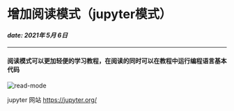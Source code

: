 # 增加阅读模式（jupyter模式）
#### *date: 2021年 5月 6日*

---

#### 阅读模式可以更加**轻便**的学习教程，在阅读的同时可以在教程中运行编程语言基本代码

![read-mode](/assets/read-mode.gif)


jupyter 网站 https://jupyter.org/
